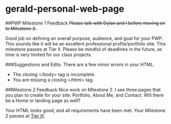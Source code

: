 # gerald-personal-web-page

##PWP Milestone 1 Feedback
~~Please talk with Dylan and I before moving on to Milestone 2.~~

Good job on defining an overall purpose, audience, and goal for your PWP. This sounds like it will be an excellent professional profile/portfolio site. This milestone passes at Tier II. Please be mindful of deadlines in the 
future, as time is very limited for our class projects.

###Suggestions and Edits.
There are a few minor errors in your HTML.
- The closing &lt;/body&gt; tag is incomplete.
- You are missing a closing &lt;/html&gt; tag.

##Milestone 2 Feedback
Nice work on Milestone 2. I see three pages that you plan to create for your site: Portfolio, About Me, and Contact. Will there be a Home or landing page as well?

Your HTML looks good, and all requirements have been met. Your Milestone 2 passes at [Tier III](https://bootcamp-coders.cnm.edu/projects/personal/rubric/).
